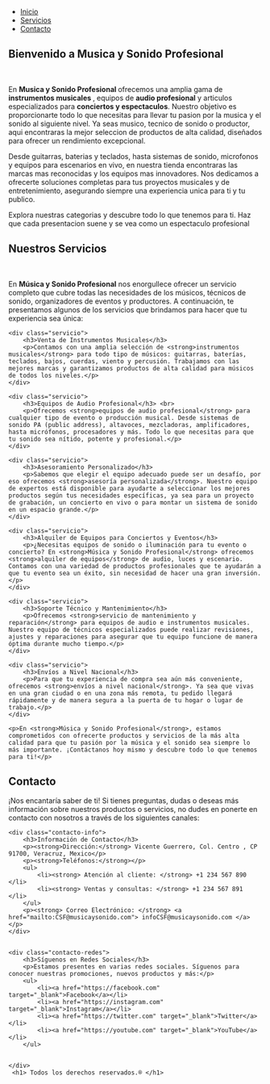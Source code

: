 
<html lang="es">
<head>
   
<title>Mi Página Web</title>
<style>
        
.navbar {
background-color: #ff5733;
padding: 20px 0;
border: 3px solid #000000;
width: 100%;
}

.navbar ul {
list-style: none;
margin: 0;
padding: 0;
display: flex;
justify-content: center;
}

.navbar li {
margin: 0 30px;
}

.navbar a {
color: white;
text-decoration: none;
font-size: 25px;
}

.navbar a:hover {
background-color: #6879d0;
border: 1px solid #000000;
padding: 5px 20px;
}

        
section {
padding: 70px;
margin: 30px 0;
border: 3px solid #000000;
background-color: #dff2ff;
}

section h2 {
text-align: center;
color: #333;
}

section p {
color: #555;
}

section h1 {
text-align: center;
color: #333;
}

</style>
</head>
<body>

   
<nav class="navbar">
<ul>
   <li><a href="#">Inicio</a></li>
   <li><a href="#">Servicios</a></li>
   <li><a href="#">Contacto</a></li>
</ul>
</nav>

   
<section id="inicio">
    <h2> Bienvenido a Musica y Sonido Profesional </h2> <br>
    <p> En <strong> Musica y Sonido Profesional </strong> ofrecemos una amplia gama de <strong> instrumentos musicales </strong>, equipos de <strong> audio profesional</strong> y articulos especializados para <strong>conciertos y espectaculos</strong>. Nuestro objetivo es proporcionarte todo lo que necesitas para llevar tu pasion por la musica y el sonido al siguiente nivel. Ya seas musico, tecnico de sonido o productor, aqui encontraras la mejor seleccion de productos de alta calidad, diseñados para ofrecer un rendimiento excepcional.</p>
    <p> Desde guitarras, baterias y teclados, hasta sistemas de sonido, microfonos y equipos para escenarios en vivo, en nuestra tienda encontraras las marcas mas reconocidas y los equipos mas innovadores. Nos dedicamos a ofrecerte soluciones completas para tus proyectos musicales y de entretenimiento, asegurando siempre una experiencia unica para ti y tu publico.</p>
    <p>Explora nuestras categorias y descubre todo lo que tenemos para ti. Haz que cada presentacion suene y se vea como un espectaculo profesional</p>
</section>


    
<section id="servicios">
    <h2>Nuestros Servicios</h2> <br>
    <p>En <strong>Música y Sonido Profesional</strong> nos enorgullece ofrecer un servicio completo que cubre todas las necesidades de los músicos, técnicos de sonido, organizadores de eventos y productores. A continuación, te presentamos algunos de los servicios que brindamos para hacer que tu experiencia sea única:</p>

    <div class="servicio">
        <h3>Venta de Instrumentos Musicales</h3>
        <p>Contamos con una amplia selección de <strong>instrumentos musicales</strong> para todo tipo de músicos: guitarras, baterías, teclados, bajos, cuerdas, viento y percusión. Trabajamos con las mejores marcas y garantizamos productos de alta calidad para músicos de todos los niveles.</p>
    </div>

    <div class="servicio">
        <h3>Equipos de Audio Profesional</h3> <br>
        <p>Ofrecemos <strong>equipos de audio profesional</strong> para cualquier tipo de evento o producción musical. Desde sistemas de sonido PA (public address), altavoces, mezcladoras, amplificadores, hasta micrófonos, procesadores y más. Todo lo que necesitas para que tu sonido sea nítido, potente y profesional.</p>
    </div>

    <div class="servicio">
        <h3>Asesoramiento Personalizado</h3>
        <p>Sabemos que elegir el equipo adecuado puede ser un desafío, por eso ofrecemos <strong>asesoría personalizada</strong>. Nuestro equipo de expertos está disponible para ayudarte a seleccionar los mejores productos según tus necesidades específicas, ya sea para un proyecto de grabación, un concierto en vivo o para montar un sistema de sonido en un espacio grande.</p>
    </div>

    <div class="servicio">
        <h3>Alquiler de Equipos para Conciertos y Eventos</h3>
        <p>¿Necesitas equipos de sonido o iluminación para tu evento o concierto? En <strong>Música y Sonido Profesional</strong> ofrecemos <strong>alquiler de equipos</strong> de audio, luces y escenario. Contamos con una variedad de productos profesionales que te ayudarán a que tu evento sea un éxito, sin necesidad de hacer una gran inversión.</p>
    </div>

    <div class="servicio">
        <h3>Soporte Técnico y Mantenimiento</h3>
        <p>Ofrecemos <strong>servicio de mantenimiento y reparación</strong> para equipos de audio e instrumentos musicales. Nuestro equipo de técnicos especializados puede realizar revisiones, ajustes y reparaciones para asegurar que tu equipo funcione de manera óptima durante mucho tiempo.</p>
    </div>

    <div class="servicio">
        <h3>Envíos a Nivel Nacional</h3>
        <p>Para que tu experiencia de compra sea aún más conveniente, ofrecemos <strong>envíos a nivel nacional</strong>. Ya sea que vivas en una gran ciudad o en una zona más remota, tu pedido llegará rápidamente y de manera segura a la puerta de tu hogar o lugar de trabajo.</p>
    </div>

    <p>En <strong>Música y Sonido Profesional</strong>, estamos comprometidos con ofrecerte productos y servicios de la más alta calidad para que tu pasión por la música y el sonido sea siempre lo más importante. ¡Contáctanos hoy mismo y descubre todo lo que tenemos para ti!</p>
</section>


   
<section id="contacto">
    <h2>Contacto</h2>
    <p>¡Nos encantaría saber de ti! Si tienes preguntas, dudas o deseas más información sobre nuestros productos o servicios, no dudes en ponerte en contacto con nosotros a través de los siguientes canales:</p>

   
    <div class="contacto-info">
        <h3>Información de Contacto</h3>
        <p><strong>Dirección:</strong> Vicente Guerrero, Col. Centro , CP 91700, Veracruz, Mexico</p>
        <p><strong>Teléfonos:</strong></p>
        <ul>
            <li><strong> Atención al cliente: </strong> +1 234 567 890 </li>
            <li><strong> Ventas y consultas: </strong> +1 234 567 891 </li>
        </ul>
        <p><strong> Correo Electrónico: </strong> <a href="mailto:CSF@musicaysonido.com"> infoCSF@musicaysonido.com </a></p>
    </div>

   
    <div class="contacto-redes">
        <h3>Síguenos en Redes Sociales</h3>
        <p>Estamos presentes en varias redes sociales. Síguenos para conocer nuestras promociones, nuevos productos y más:</p>
        <ul>
            <li><a href="https://facebook.com" target="_blank">Facebook</a></li>
            <li><a href="https://instagram.com" target="_blank">Instagram</a></li>
            <li><a href="https://twitter.com" target="_blank">Twitter</a></li>
            <li><a href="https://youtube.com" target="_blank">YouTube</a></li>
        </ul>
        
       
    </div>
     <h1> Todos los derechos reservados.® </h1>
</style>


</body>
</html>
